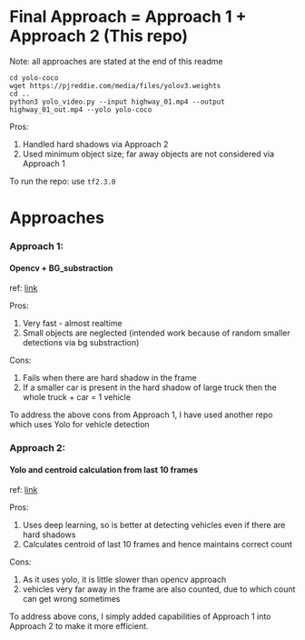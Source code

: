 # Final Approach = Approach 1 + Approach 2 (This repo) 

Note: all approaches are stated at the end of this readme

```
cd yolo-coco
wget https://pjreddie.com/media/files/yolov3.weights
cd ..
python3 yolo_video.py --input highway_01.mp4 --output highway_01_out.mp4 --yolo yolo-coco
```

Pros:
1. Handled hard shadows via Approach 2
2. Used minimum object size; far away objects are not considered via Approach 1

To run the repo: use `tf2.3.0`


# Approaches

### Approach 1:
#### Opencv + BG_substraction
ref: [link](https://github.innominds.com/gustavogino/Vehicle-Counter)
 
Pros:

1. Very fast - almost realtime
2. Small objects are neglected (intended work because of random smaller detections via bg substraction)

Cons:
1. Fails when there are hard shadow in the frame
2. If a smaller car is present in the hard shadow of large truck then the whole truck + car = 1 vehicle

To address the above cons from Approach 1, I have used another repo which uses Yolo for vehicle detection

### Approach 2:
#### Yolo and centroid calculation from last 10 frames
ref: [link](https://github.com/guptavasu1213/Yolo-Vehicle-Counter)

Pros:
1. Uses deep learning, so is better at detecting vehicles even if there are hard shadows
2. Calculates centroid of last 10 frames and hence maintains correct count

Cons:
1. As it uses yolo, it is little slower than opencv approach
2. vehicles very far away in the frame are also counted, due to which count can get wrong sometimes


To address above cons, I simply added capabilities of Approach 1 into Approach 2 to make it more efficient.

